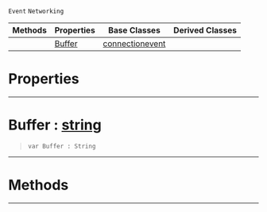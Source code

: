  `Event` `Networking`



|Methods|Properties|Base Classes|Derived Classes|
|---|---|---|---|
| |[ Buffer](https://plasmaengine.github.io/PlasmaDocs/Plasma1/C++/code_reference/class_reference/receiveddataevent.markdown#buffer-plasma-engine-docum)|[connectionevent](https://plasmaengine.github.io/PlasmaDocs/Plasma1/C++/code_reference/class_reference/connectionevent.markdown)| |


 #  Properties


---  
 #  Buffer : [string](https://plasmaengine.github.io/PlasmaDocs/Plasma1/C++/code_reference/lightning_base_types/string.markdown)

> 
> ``` lang=cpp, name=Lightning
> var Buffer : String


---  
 #  Methods


---  
 

 